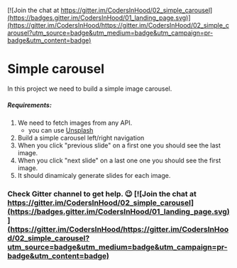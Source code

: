 [![Join the chat at https://gitter.im/CodersInHood/02_simple_carousel](https://badges.gitter.im/CodersInHood/01_landing_page.svg)](https://gitter.im/CodersInHood/https://gitter.im/CodersInHood/02_simple_carousel?utm_source=badge&utm_medium=badge&utm_campaign=pr-badge&utm_content=badge)

# Simple carousel

In this project we need to build a simple image carousel.

##### Requirements:

1. We need to fetch images from any API.
    - you can use [Unsplash](https://unsplash.com/developers)
2. Build a simple carousel left/right navigation
3. When you click "previous slide" on a first one you should see the last image.
4. When you click "next slide" on a last one one you should see the first image.
5. It should dinamicaly generate slides for each image.

### Check Gitter channel to get help. 😉 [![Join the chat at https://gitter.im/CodersInHood/02_simple_carousel](https://badges.gitter.im/CodersInHood/01_landing_page.svg)](https://gitter.im/CodersInHood/https://gitter.im/CodersInHood/02_simple_carousel?utm_source=badge&utm_medium=badge&utm_campaign=pr-badge&utm_content=badge)

